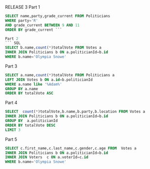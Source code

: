RELEASE 3
Part 1
``` SQL
SELECT name,party,grade_current FROM Politicians
WHERE party='R'
AND grade_current BETWEEN 9 AND 11
ORDER BY grade_current ```

Part 2
``` SQL
SELECT b.name,count(*)totalVote FROM Votes a
INNER JOIN Politicians b ON a.politicianId=b.id
WHERE b.name='Olympia Snowe'

```
Part 3
``` SQL
SELECT a.name,count(*)totalVote FROM Politicians a
LEFT JOIN Votes b ON a.id=b.politicianId
WHERE a.name like '%Adam%'
GROUP BY a.name
ORDER BY totalVote ASC

```
Part 4
``` SQL
SELECT  count(*)totalVote,b.name,b.party,b.location FROM Votes a
INNER JOIN Politicians b ON a.politicianId=b.id
GROUP BY  a.politicianId
ORDER BY totalVote DESC
LIMIT 3
```
Part 5
``` SQL
SELECT c.first_name,c.last_name,c.gender,c.age FROM  Votes a
INNER JOIN Politicians b ON a.politicianId=b.id
INNER JOIN Voters  c ON a.voterId=c.id
WHERE b.name='Olympia Snowe'
```